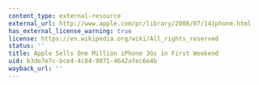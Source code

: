 ```yaml
---
content_type: external-resource
external_url: http://www.apple.com/pr/library/2008/07/14iphone.html
has_external_license_warning: true
license: https://en.wikipedia.org/wiki/All_rights_reserved
status: ''
title: Apple Sells One Million iPhone 3Gs in First Weekend
uid: b3de7e7c-bce4-4c84-9071-4642afec6e4b
wayback_url: ''
---
```

